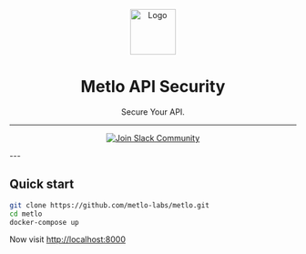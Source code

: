 <p align="center">
  <img alt="Logo" src="https://storage.googleapis.com/metlo-security-public-images/logo.png" height="80" />
  <h1 align="center">Metlo API Security</h1>
  <p align="center">Secure Your API.</p>
</p>

---
<div align="center">

[![Join Slack Community](https://img.shields.io/badge/slack%20community-join-blue)](https://metlo.com/slack)

</div>
---

## Quick start

```bash
git clone https://github.com/metlo-labs/metlo.git
cd metlo
docker-compose up
```

Now visit [http://localhost:8000](http://localhost:8000)